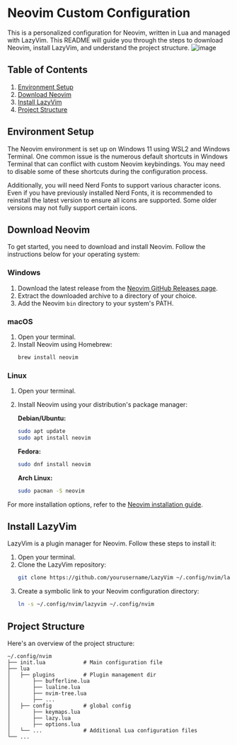 # Neovim Custom Configuration

This is a personalized configuration for Neovim, written in Lua and managed with LazyVim. This README will guide you through the steps to download Neovim, install LazyVim, and understand the project structure.
![image](https://github.com/user-attachments/assets/8a0412b6-b75a-4446-86d4-72243b0b3e1d)


## Table of Contents

1. [Environment Setup](#environment-setup)
2. [Download Neovim](#download-neovim)
3. [Install LazyVim](#install-lazyvim)
4. [Project Structure](#project-structure)


## Environment Setup
The Neovim environment is set up on Windows 11 using WSL2 and Windows Terminal. One common issue is the numerous default shortcuts in Windows Terminal that can conflict with custom Neovim keybindings. You may need to disable some of these shortcuts during the configuration process.

Additionally, you will need Nerd Fonts to support various character icons. Even if you have previously installed Nerd Fonts, it is recommended to reinstall the latest version to ensure all icons are supported. Some older versions may not fully support certain icons.



## Download Neovim

To get started, you need to download and install Neovim. Follow the instructions below for your operating system:

### Windows

1. Download the latest release from the [Neovim GitHub Releases page](https://github.com/neovim/neovim).
2. Extract the downloaded archive to a directory of your choice.
3. Add the Neovim `bin` directory to your system's PATH.

### macOS

1. Open your terminal.
2. Install Neovim using Homebrew:
    ```sh
    brew install neovim
    ```

### Linux

1. Open your terminal.
2. Install Neovim using your distribution's package manager:

    **Debian/Ubuntu:**
    ```sh
    sudo apt update
    sudo apt install neovim
    ```

    **Fedora:**
    ```sh
    sudo dnf install neovim
    ```

    **Arch Linux:**
    ```sh
    sudo pacman -S neovim
    ```

For more installation options, refer to the [Neovim installation guide](https://github.com/neovim/neovim/wiki/Installing-Neovim).

## Install LazyVim

LazyVim is a plugin manager for Neovim. Follow these steps to install it:

1. Open your terminal.
2. Clone the LazyVim repository:
    ```sh
    git clone https://github.com/yourusername/LazyVim ~/.config/nvim/lazyvim
    ```
3. Create a symbolic link to your Neovim configuration directory:
    ```sh
    ln -s ~/.config/nvim/lazyvim ~/.config/nvim
    ```

## Project Structure

Here's an overview of the project structure:

```plaintext
~/.config/nvim
├── init.lua            # Main configuration file
├── lua
│   ├── plugins         # Plugin management dir
│       ├── bufferline.lua
│       ├── lualine.lua
│       ├── nvim-tree.lua
│       ├── ...
│   ├── config          # global config
│       ├── keymaps.lua
│       ├── lazy.lua
│       ├── options.lua
│   └── ...             # Additional Lua configuration files
└── ...
